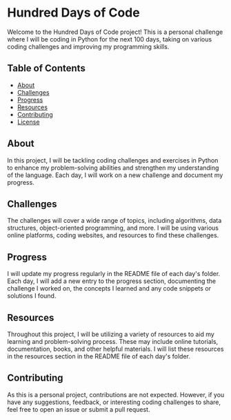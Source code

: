 # Hundred Days of Code

Welcome to the Hundred Days of Code project! This is a personal challenge where I will be coding in Python for the next 100 days, taking on various coding challenges and improving my programming skills.

## Table of Contents

- [About](#about)
- [Challenges](#challenges)
- [Progress](#progress)
- [Resources](#resources)
- [Contributing](#contributing)
- [License](#license)

## About

In this project, I will be tackling coding challenges and exercises in Python to enhance my problem-solving abilities and strengthen my understanding of the language. Each day, I will work on a new challenge and document my progress.

## Challenges

The challenges will cover a wide range of topics, including algorithms, data structures, object-oriented programming, and more. I will be using various online platforms, coding websites, and resources to find these challenges.

## Progress

I will update my progress regularly in the README file of each day's folder. Each day, I will add a new entry to the progress section, documenting the challenge I worked on, the concepts I learned and any code snippets or solutions I found.

## Resources

Throughout this project, I will be utilizing a variety of resources to aid my learning and problem-solving process. These may include online tutorials, documentation, books, and other helpful materials. I will list these resources in the resources section in the README file of each day's folder.

## Contributing

As this is a personal project, contributions are not expected. However, if you have any suggestions, feedback, or interesting coding challenges to share, feel free to open an issue or submit a pull request.


